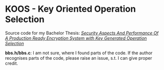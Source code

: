 # KOOS - Key Oriented Operation Selection

Source code for my Bachelor Thesis: *[Security Aspects And Performance Of A Production Ready Encryption System with Key Generated Operation Selection](http://tammo.io/assets/pdfs/BA%20Tammo%20Ippen%2020110327.pdf)*

**bbs.h/bbs.c**: I am not sure, where I found parts of the code. If the author recognises parts of the code, please raise an issue, s.t. I can give proper credit.

